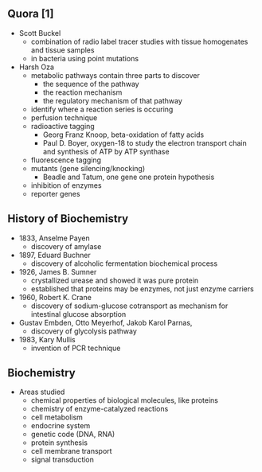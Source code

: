 ## Quora [1]
- Scott Buckel
  - combination of radio label tracer studies with tissue homogenates and tissue samples
  - in bacteria using point mutations
- Harsh Oza
  - metabolic pathways contain three parts to discover
    - the sequence of the pathway
    - the reaction mechanism
    - the regulatory mechanism of that pathway
  - identify where a reaction series is occuring
  - perfusion technique
  - radioactive tagging
    - Georg Franz Knoop, beta-oxidation of fatty acids
    - Paul D. Boyer, oxygen-18 to study the electron transport
      chain and synthesis of ATP by ATP synthase
  - fluorescence tagging
  - mutants (gene silencing/knocking)
    - Beadle and Tatum, one gene one protein hypothesis
  - inhibition of enzymes
  - reporter genes

## History of Biochemistry
- 1833, Anselme Payen
  - discovery of amylase
- 1897, Eduard Buchner
  - discovery of alcoholic fermentation biochemical process
- 1926, James B. Sumner
  - crystallized urease and showed it was pure protein
  - established that proteins may be enzymes, not just enzyme
    carriers
- 1960, Robert K. Crane
  - discovery of sodium-glucose cotransport as mechanism for
    intestinal glucose absorption
- Gustav Embden, Otto Meyerhof, Jakob Karol Parnas,
  - discovery of glycolysis pathway
- 1983, Kary Mullis
  - invention of PCR technique

## Biochemistry
- Areas studied
  - chemical properties of biological molecules, like proteins
  - chemistry of enzyme-catalyzed reactions
  - cell metabolism
  - endocrine system
  - genetic code (DNA, RNA)
  - protein synthesis
  - cell membrane transport
  - signal transduction
